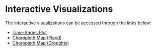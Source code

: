 # Interactive Visualizations

The interactive visualizations can be accessed through the links below:

- [Time-Series Plot](https://rabinmahatara.github.io/Time_Series_Plot/)
- [Choropleth Map (Flood)](https://rabinmahatara.github.io/Choropleth_Floods/)
- [Choropleth Map (Droughts)](https://rabinmahatara.github.io/Choropleth_Droughts/)

